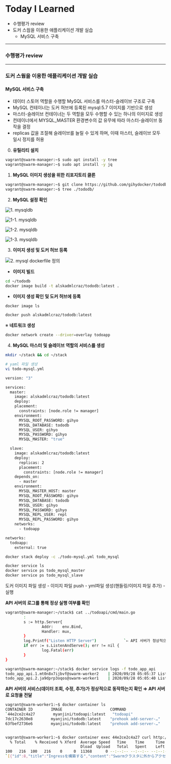 # Today I Learned

- 수행평가 review
- 도커 스웜을 이용한 애플리케이션 개발 실습
  - MySQL 서비스 구축

---

### 수행평가 review

---

### 도커 스웜을 이용한 애플리케이션 개발 실습

#### MySQL 서비스 구축

- 데이터 스토어 역할을 수행할 MySQL 서비스를 마스터-슬레이브 구조로 구축
- MySQL 컨테이너는 도커 허브에 등록된 mysql:5.7 이미지를 기반으로 생성
- 마스터-슬레이브 컨테이너는 두 역할을 모두 수행할 수 있는 하나의 이미지로 생성
- 컨테이너에서 MYSQL_MASTER 환경변수의 값 유무에 따라 마스터-슬레이브 동작을 결정
- replicas 값을 조절해 슬레이브를 늘릴 수 있게 하며, 이때 마스터, 슬레이브 모두 일시 정지를 허용

0. **유틸리티 설치**

```bash
vagrant@swarm-manager:~$ sudo apt install -y tree
vagrant@swarm-manager:~$ sudo apt install -y jq
```

1. **MySQL 이미지 생성을 위한 리포지토리 클론**

```bash
vagrant@swarm-manager:~$ git clone https://github.com/gihydocker/tododb
vagrant@swarm-manager:~$ tree ./tododb/
```

2. **MySQL 설정 확인**

![1. mysqldb](https://github.com/nickhealthy/TIL/blob/master/2020_09_28/img/1.%20mysqldb.PNG)

![1-1. mysqldb](https://github.com/nickhealthy/TIL/blob/master/2020_09_28/img/1-1.%20mysqldb.PNG)

![1-2. mysqldb](https://github.com/nickhealthy/TIL/blob/master/2020_09_28/img/1-2.%20mysqldb.PNG)

![1-3. mysqldb](https://github.com/nickhealthy/TIL/blob/master/2020_09_28/img/1-3.%20mysqldb.PNG)

3. **이미지 생성 및 도커 허브 등록**

![2. mysql dockerfile 정의](https://github.com/nickhealthy/TIL/blob/master/2020_09_28/img/2.%20mysql%20dockerfile%20%EC%A0%95%EC%9D%98.PNG)

- **이미지 빌드**

```bash
cd ~/tododb
docker image build -t alskadmlcraz/tododb:latest .
```

- **이미지 생성 확인 및 도커 허브에 등록**

```bash
docker image ls

docker push alskadmlcraz/tododb:latest
```

※ **네트워크 생성**

```bash
docker network create --driver=overlay todoapp
```

4. **MySQL 마스터 및 슬레이브 역할의 서비스를 생성**

```bash
mkdir ~/stack && cd ~/stack

# yaml 파일 생성
vi todo-mysql.yml

version: "3"

services:
  master:
    image: alskadmlcraz/tododb:latest
    deploy:
    placement:
      constraints: [node.role != manager]
    environment:
      MYSQL_ROOT_PASSWORD: gihyo
      MYSQL_DATABASE: tododb
      MYSQL_USER: gihyo
      MYSQL_PASSWORD: gihyo
      MYSQL_MASTER: "true"

  slave:
    image: alskadmlcraz/tododb:latest
    deploy:
      replicas: 2
      placement:
        constraints: [node.role != manager]
    depends_on:
      - master
    environment:
      MYSQL_MASTER_HOST: master
      MYSQL_ROOT_PASSWORD: gihyo
      MYSQL_DATABASE: tododb
      MYSQL_USER: gihyo
      MYSQL_PASSWORD: gihyo
      MYSQL_REPL_USER: repl
      MYSQL_REPL_PASSWORD: gihyo
    networks:
      - todoapp

networks:
  todoapp:
    external: true

docker stack deploy -c ./todo-mysql.yml todo_mysql

docker service ls
docker service ps todo_mysql_master
docker service ps todo_mysql_slave
```

도커 이미지 파일 생성 - 이미지 파일 push - yml파일 생성(핸들링/이미지 파일 추가) - 실행

**API 서버의 로그를 통해 정상 실행 여부를 확인**

```bash
vagrant@swarm-manager:~/stack$ cat ../todoapi/cmd/main.go
		:
        s := http.Server{
                Addr:    env.Bind,
                Handler: mux,
        }
        log.Printf("Listen HTTP Server")			`⇐ API 서버가 정상적으로 실행(동작)되면 해당 메시지를 출력
        if err := s.ListenAndServe(); err != nil {
                log.Fatal(err)
        }
}

vagrant@swarm-manager:~/stack$ docker service logs -f todo_app_api
todo_app_api.1.mt0n8x7ijbvf@swarm-worker2    | 2020/09/28 05:05:37 Listen HTTP Server
todo_app_api.2.ja9dprp3oqos@swarm-worker1    | 2020/09/28 05:05:40 Listen HTTP Server
```

**API 서버의 서비스(데이터 조회, 수정, 추가)가 정상적으로 동작하는지 확인 ⇒ API 서버로 요청을 전달**

```bash
vagrant@swarm-worker1:~$ docker container ls
CONTAINER ID        IMAGE                     COMMAND                  CREATED             STATUS              PORTS                 NAMES
`44e2ce2c4a27        myanjini/todoapi:latest   "todoapi"                20 seconds ago      Up 19 seconds                             todo_app_api.1.u7cpbd3nqs7agrma4brckw8qk
7dc17c2630e8        myanjini/tododb:latest    "prehook add-server-…"   3 hours ago         Up 3 hours          3306/tcp, 33060/tcp   todo_mysql_slave.1.kzm92ewbbv7ppfd9drjq0e315
63fbef2736e6        myanjini/tododb:latest    "prehook add-server-…"   3 hours ago         Up 3 hours          3306/tcp, 33060/tcp   todo_mysql_master.1.ldwirpg6et1fho76dgqt12qtz


vagrant@swarm-worker1:~$ docker container exec 44e2ce2c4a27 curl http://localhost:8080/todo?status=TODO
  % Total    % Received % Xferd  Average Speed   Time    Time     Time  Current
                                 Dload  Upload   Total   Spent    Left  Speed
100   216  100   216    0     0  11368      0 --:--:-- --:--:-- --:--:-- 11368
`[{"id":8,"title":"Ingressを構築する","content":"Swarmクラスタに外からアクセスするためのIngressを構築する","status":"TODO","created":"2020-09-28T02:30:24Z","updated":"2020-09-28T02:30:24Z"}]
```
